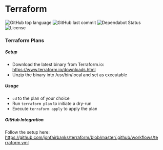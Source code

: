 # Terraform

![GitHub top language](https://img.shields.io/github/languages/top/jonfairbanks/terraform.svg)
![GitHub last commit](https://img.shields.io/github/last-commit/jonfairbanks/terraform.svg)
![Dependabot Status](https://camo.githubusercontent.com/35a144257b9aec7d472244f972d918c3926d5518/68747470733a2f2f6170692e646570656e6461626f742e636f6d2f6261646765732f7374617475733f686f73743d676974687562267265706f3d79737331342f6d757369637368617265)
![License](https://img.shields.io/github/license/jonfairbanks/terraform.svg?style=flat)

### Terraform Plans

##### Setup
- Download the latest binary from Terraform.io: https://www.terraform.io/downloads.html
- Unzip the binary into /usr/bin/local and set as executable

##### Usage
- `cd` to the plan of your choice
- Run `terraform plan` to initiate a dry-run
- Execute `terraform apply` to apply the plan

##### GitHub Integration
Follow the setup here: https://github.com/jonfairbanks/terraform/blob/master/.github/workflows/terraform.yml

